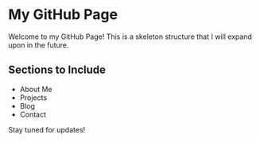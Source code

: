 # My GitHub Page

Welcome to my GitHub Page! This is a skeleton structure that I will expand upon in the future.

## Sections to Include
- About Me
- Projects
- Blog
- Contact

Stay tuned for updates!
